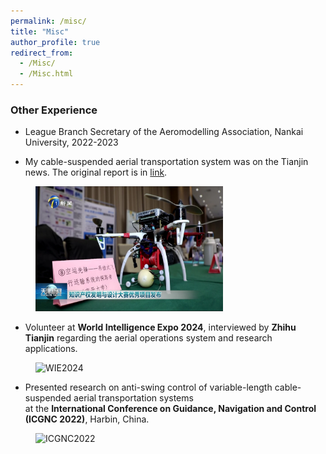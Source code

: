 ```yaml
---
permalink: /misc/
title: "Misc"
author_profile: true
redirect_from: 
  - /Misc/
  - /Misc.html
---
```




### Other Experience

- League Branch Secretary of the Aeromodelling Association, Nankai University, 2022-2023

- My cable-suspended aerial transportation system was on the Tianjin news. The original report is in [link](http://news.enorth.com.cn/system/2024/12/28/057945768.shtml).

<div style="margin-left: 40px;">
  <img src="/images/tianjinnews.png" alt="tianjinnews" width="300" height="200">
</div>

- Volunteer at **World Intelligence Expo 2024**, interviewed by **Zhihu Tianjin** regarding the aerial operations system and research applications.

<div style="margin-left: 40px;">
  <img src="/images/HaiYu-ZhihuInterview.png" alt="WIE2024" width="300" height="200">
</div>


- Presented research on anti-swing control of variable-length cable-suspended aerial transportation systems  
  at the **International Conference on Guidance, Navigation and Control (ICGNC 2022)**, Harbin, China.
<div style="margin-left: 40px;">
  <img src="/images/HaiYu-ICGNC-Oral.png" alt="ICGNC2022" width="300" height="200">
</div>
